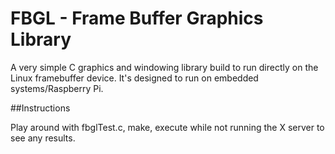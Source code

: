 # FBGL - Frame Buffer Graphics Library

A very simple C graphics and windowing library build to run directly on the Linux framebuffer device. It's designed to run on embedded systems/Raspberry Pi.

##Instructions

Play around with fbglTest.c, make, execute while not running the X server to see any results.